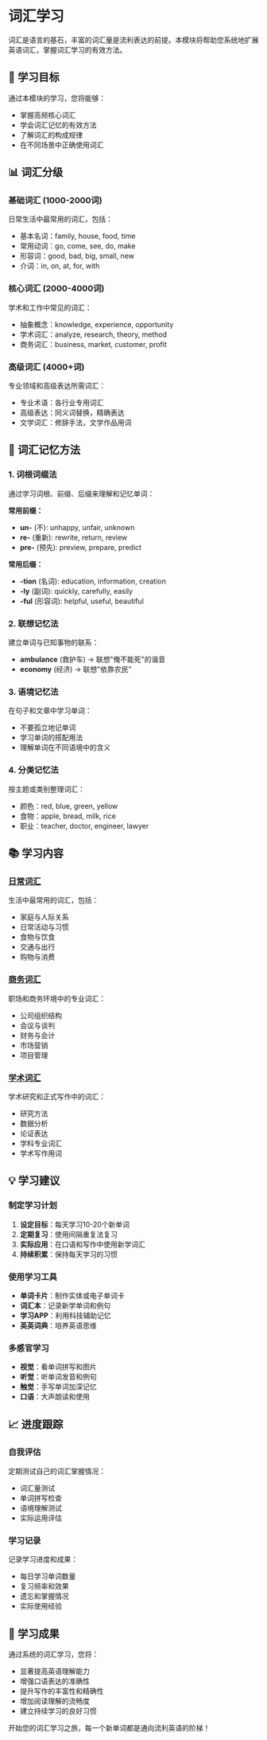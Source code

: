 # 词汇学习

词汇是语言的基石，丰富的词汇量是流利表达的前提。本模块将帮助您系统地扩展英语词汇，掌握词汇学习的有效方法。

## 🎯 学习目标

通过本模块的学习，您将能够：
- 掌握高频核心词汇
- 学会词汇记忆的有效方法
- 了解词汇的构成规律
- 在不同场景中正确使用词汇

## 📊 词汇分级

### 基础词汇 (1000-2000词)
日常生活中最常用的词汇，包括：
- 基本名词：family, house, food, time
- 常用动词：go, come, see, do, make
- 形容词：good, bad, big, small, new
- 介词：in, on, at, for, with

### 核心词汇 (2000-4000词)
学术和工作中常见的词汇：
- 抽象概念：knowledge, experience, opportunity
- 学术词汇：analyze, research, theory, method
- 商务词汇：business, market, customer, profit

### 高级词汇 (4000+词)
专业领域和高级表达所需词汇：
- 专业术语：各行业专用词汇
- 高级表达：同义词替换，精确表达
- 文学词汇：修辞手法，文学作品用词

## 🧠 词汇记忆方法

### 1. 词根词缀法
通过学习词根、前缀、后缀来理解和记忆单词：

**常用前缀：**
- **un-** (不): unhappy, unfair, unknown
- **re-** (重新): rewrite, return, review  
- **pre-** (预先): preview, prepare, predict

**常用后缀：**
- **-tion** (名词): education, information, creation
- **-ly** (副词): quickly, carefully, easily
- **-ful** (形容词): helpful, useful, beautiful

### 2. 联想记忆法
建立单词与已知事物的联系：
- **ambulance** (救护车) → 联想"俺不能死"的谐音
- **economy** (经济) → 联想"依靠农民"

### 3. 语境记忆法
在句子和文章中学习单词：
- 不要孤立地记单词
- 学习单词的搭配用法
- 理解单词在不同语境中的含义

### 4. 分类记忆法
按主题或类别整理词汇：
- 颜色：red, blue, green, yellow
- 食物：apple, bread, milk, rice
- 职业：teacher, doctor, engineer, lawyer

## 📚 学习内容

### [日常词汇](./daily-words.md)
生活中最常用的词汇，包括：
- 家庭与人际关系
- 日常活动与习惯
- 食物与饮食
- 交通与出行
- 购物与消费

### [商务词汇](./business.md)
职场和商务环境中的专业词汇：
- 公司组织结构
- 会议与谈判
- 财务与会计
- 市场营销
- 项目管理

### [学术词汇](./academic.md)
学术研究和正式写作中的词汇：
- 研究方法
- 数据分析
- 论证表达
- 学科专业词汇
- 学术写作用词

## 💡 学习建议

### 制定学习计划
1. **设定目标**：每天学习10-20个新单词
2. **定期复习**：使用间隔重复法复习
3. **实际应用**：在口语和写作中使用新学词汇
4. **持续积累**：保持每天学习的习惯

### 使用学习工具
- **单词卡片**：制作实体或电子单词卡
- **词汇本**：记录新学单词和例句
- **学习APP**：利用科技辅助记忆
- **英英词典**：培养英语思维

### 多感官学习
- **视觉**：看单词拼写和图片
- **听觉**：听单词发音和例句
- **触觉**：手写单词加深记忆
- **口语**：大声朗读和使用

## 📈 进度跟踪

### 自我评估
定期测试自己的词汇掌握情况：
- 词汇量测试
- 单词拼写检查
- 语境理解测试
- 实际运用评估

### 学习记录
记录学习进度和成果：
- 每日学习单词数量
- 复习频率和效果
- 遗忘和掌握情况
- 实际使用经验

## 🎉 学习成果

通过系统的词汇学习，您将：
- 显著提高英语理解能力
- 增强口语表达的准确性
- 提升写作的丰富性和精确性
- 增加阅读理解的流畅度
- 建立持续学习的良好习惯

开始您的词汇学习之旅，每一个新单词都是通向流利英语的阶梯！
